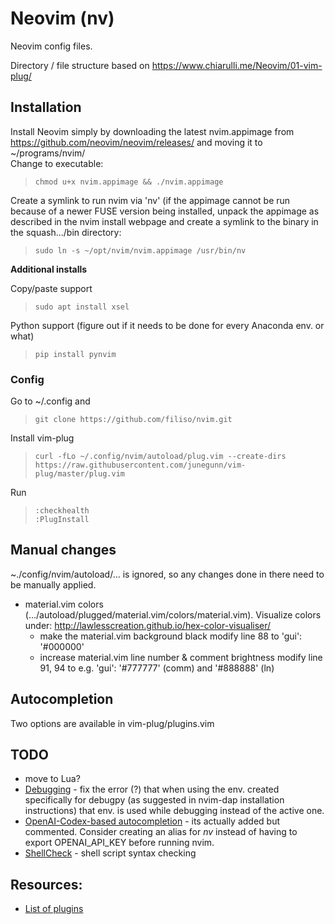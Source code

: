 # Neovim (nv)
Neovim config files.

Directory / file structure based on https://www.chiarulli.me/Neovim/01-vim-plug/

## Installation
Install Neovim simply by downloading the latest nvim.appimage from
https://github.com/neovim/neovim/releases/ and moving it to ~/programs/nvim/  
Change to executable:
> ```
> chmod u+x nvim.appimage && ./nvim.appimage
> ```

Create a symlink to run nvim via 'nv' (if the appimage cannot be run because of a newer FUSE version being installed, unpack the appimage as described in the nvim install webpage and create a symlink to the binary in the squash.../bin directory:
> ```
> sudo ln -s ~/opt/nvim/nvim.appimage /usr/bin/nv
> ```

**Additional installs**

Copy/paste support

> ```
> sudo apt install xsel
> ```

Python support (figure out if it needs to be done for every Anaconda env. or what)

> ```
> pip install pynvim
> ```

### Config

Go to ~/.config and
> ```
> git clone https://github.com/filiso/nvim.git
> ```

Install vim-plug
> ```
> curl -fLo ~/.config/nvim/autoload/plug.vim --create-dirs https://raw.githubusercontent.com/junegunn/vim-plug/master/plug.vim
> ```

Run
> ```
> :checkhealth
> :PlugInstall
> ```

## Manual changes
~./config/nvim/autoload/... is ignored, so any changes done in there need to be manually applied.

- material.vim colors (.../autoload/plugged/material.vim/colors/material.vim). Visualize colors under: http://lawlesscreation.github.io/hex-color-visualiser/
  - make the material.vim background black
    modify line 88 to 'gui': '#000000'
  - increase material.vim line number & comment brightness
    modify line 91, 94 to e.g. 'gui': '#777777' (comm) and '#888888' (ln)


## Autocompletion
Two options are available in vim-plug/plugins.vim


## TODO
- move to Lua?
- [Debugging](https://github.com/mfussenegger/nvim-dap) - fix the error (?) that when using the env. created specifically for debugpy (as suggested in nvim-dap installation instructions) that env. is used while debugging instead of the active one.
- [OpenAI-Codex-based autocompletion](https://github.com/jameshiew/nvim-magic) - its actually added but commented. Consider creating an alias for *nv* instead of having to export OPENAI_API_KEY before running nvim.
- [ShellCheck](https://github.com/koalaman/shellcheck) - shell script syntax checking


## Resources:
- [List of plugins](https://github.com/rockerBOO/awesome-neovim#preconfigured-configurations)
